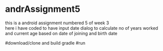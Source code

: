 # andrAssignment5

this is a android assignment numbered 5 of week 3  
here i have coded to have input date dialog to calculate no of years worked and  current age based on date of joining and birth date

#download/clone and build gradle
#run
